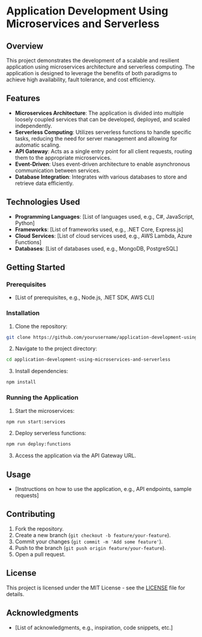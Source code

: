 # Application Development Using Microservices and Serverless

## Overview
This project demonstrates the development of a scalable and resilient application using microservices architecture and serverless computing. The application is designed to leverage the benefits of both paradigms to achieve high availability, fault tolerance, and cost efficiency.

## Features
- **Microservices Architecture**: The application is divided into multiple loosely coupled services that can be developed, deployed, and scaled independently.
- **Serverless Computing**: Utilizes serverless functions to handle specific tasks, reducing the need for server management and allowing for automatic scaling.
- **API Gateway**: Acts as a single entry point for all client requests, routing them to the appropriate microservices.
- **Event-Driven**: Uses event-driven architecture to enable asynchronous communication between services.
- **Database Integration**: Integrates with various databases to store and retrieve data efficiently.

## Technologies Used
- **Programming Languages**: [List of languages used, e.g., C#, JavaScript, Python]
- **Frameworks**: [List of frameworks used, e.g., .NET Core, Express.js]
- **Cloud Services**: [List of cloud services used, e.g., AWS Lambda, Azure Functions]
- **Databases**: [List of databases used, e.g., MongoDB, PostgreSQL]

## Getting Started
### Prerequisites
- [List of prerequisites, e.g., Node.js, .NET SDK, AWS CLI]

### Installation
1. Clone the repository:
```bash
git clone https://github.com/yourusername/application-development-using-microservices-and-serverless.git
```
2. Navigate to the project directory:
```bash
cd application-development-using-microservices-and-serverless
```
3. Install dependencies:
```bash
npm install
```

### Running the Application
1. Start the microservices:
```bash
npm run start:services
```

2. Deploy serverless functions:
```bash
npm run deploy:functions
```

3. Access the application via the API Gateway URL.

## Usage
- [Instructions on how to use the application, e.g., API endpoints, sample requests]

## Contributing
1. Fork the repository.
2. Create a new branch (`git checkout -b feature/your-feature`).
3. Commit your changes (`git commit -m 'Add some feature'`).
4. Push to the branch (`git push origin feature/your-feature`).
5. Open a pull request.

## License
This project is licensed under the MIT License - see the [LICENSE](LICENSE) file for details.

## Acknowledgments
- [List of acknowledgments, e.g., inspiration, code snippets, etc.]
